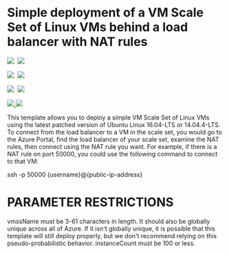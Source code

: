 # Simple deployment of a VM Scale Set of Linux VMs behind a load balancer with NAT rules

<IMG SRC="https://azbotstorage.blob.core.windows.net/badges/201-vmss-linux-nat/PublicLastTestDate.svg" />&nbsp;
<IMG SRC="https://azbotstorage.blob.core.windows.net/badges/201-vmss-linux-nat/PublicDeployment.svg" />&nbsp;

<IMG SRC="https://azbotstorage.blob.core.windows.net/badges/201-vmss-linux-nat/FairfaxLastTestDate.svg" />&nbsp;
<IMG SRC="https://azbotstorage.blob.core.windows.net/badges/201-vmss-linux-nat/FairfaxDeployment.svg" />&nbsp;

<IMG SRC="https://azbotstorage.blob.core.windows.net/badges/201-vmss-linux-nat/BestPracticeResult.svg" />&nbsp;
<IMG SRC="https://azbotstorage.blob.core.windows.net/badges/201-vmss-linux-nat/CredScanResult.svg" />&nbsp;

<a href="https://portal.azure.com/#create/Microsoft.Template/uri/https%3A%2F%2Fraw.githubusercontent.com%2FAzure%2Fazure-quickstart-templates%2Fmaster%2F201-vmss-linux-nat%2Fazuredeploy.json" target="_blank">
    <img src="http://azuredeploy.net/deploybutton.png"/>
</a>
<a href="http://armviz.io/#/?load=https%3A%2F%2Fraw.githubusercontent.com%2FAzure%2Fazure-quickstart-templates%2Fmaster%2F201-vmss-linux-nat%2Fazuredeploy.json" target="_blank">
    <img src="http://armviz.io/visualizebutton.png"/>
</a>

This template allows you to deploy a simple VM Scale Set of Linux VMs using the latest patched version of Ubuntu Linux 16.04-LTS or 14.04.4-LTS. To connect from the load balancer to a VM in the scale set, you would go to the Azure Portal, find the load balancer of your scale set, examine the NAT rules, then connect using the NAT rule you want. For example, if there is a NAT rule on port 50000, you could use the following command to connect to that VM:

ssh -p 50000 {username}@{public-ip-address}

PARAMETER RESTRICTIONS
======================

vmssName must be 3-61 characters in length. It should also be globally unique across all of Azure. If it isn't globally unique, it is possible that this template will still deploy properly, but we don't recommend relying on this pseudo-probabilistic behavior.
instanceCount must be 100 or less.
